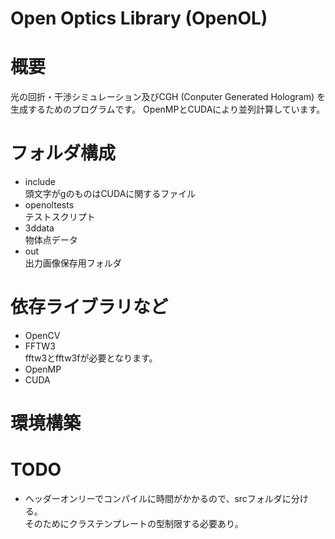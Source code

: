 # Open Optics Library (OpenOL)
# 概要
光の回折・干渉シミュレーション及びCGH (Conputer Generated Hologram) を生成するためのプログラムです。
OpenMPとCUDAにより並列計算しています。

# フォルダ構成
- include    
  頭文字がgのものはCUDAに関するファイル
- openoltests  
  テストスクリプト  
- 3ddata  
  物体点データ
- out  
  出力画像保存用フォルダ
# 依存ライブラリなど
- OpenCV
- FFTW3  
  fftw3とfftw3fが必要となります。
- OpenMP
- CUDA

# 環境構築


# TODO
- ヘッダーオンリーでコンパイルに時間がかかるので、srcフォルダに分ける。  
  そのためにクラステンプレートの型制限する必要あり。
